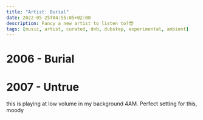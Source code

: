 ```yaml
---
title: "Artist: Burial"
date: 2022-05-25T04:55:05+02:00
description: Fancy a new artist to listen to?😎
tags: [music, artist, curated, dnb, dubstep, experimental, ambient]
---
```


# 2006 - Burial 

# 2007 - Untrue
this is playing at low volume in my background 4AM. Perfect setting for this, moody

